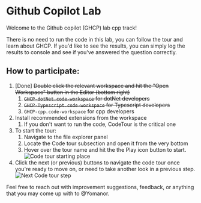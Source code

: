 # Github Copilot Lab

Welcome to the Github copilot (GHCP) lab cpp track!

There is no need to run the code in this lab, you can follow the tour and learn about GHCP. 
If you'd like to see the results, you can simply log the results to console and see if you've answered the question correctly.

## How to participate:
1. [Done] ~~Double click the relevant workspace and hit the "Open Workspace" button in the Editor (bottom right)~~
	1. ~~`GHCP-dotNet.code-workspace` for dotNet developers~~
	2. ~~`GHCP-Typescript.code-workspace` for Typescript developers~~
	3. `GHCP-cpp.code-workspace` for cpp developers
2. Install recommended extensions from the workspace
	1. If you don't want to run the code, CodeTour is the critical one
3. To start the tour:
	1. Navigate to the file explorer panel
	2. Locate the Code tour subsection and open it from the very bottom
	3. Hover over the tour name and hit the the Play icon button to start. 
	![Code tour starting place](../../assets/image-2.png)
4. Click the next (or previous) buttons to navigate the code tour once you're ready to move on, or need to take another look in a previous step.
![Next Code tour step](../../assets/image-3.png)

Feel free to reach out with improvement suggestions, 
feedback, or anything that you may come up with to @Yomanor.

